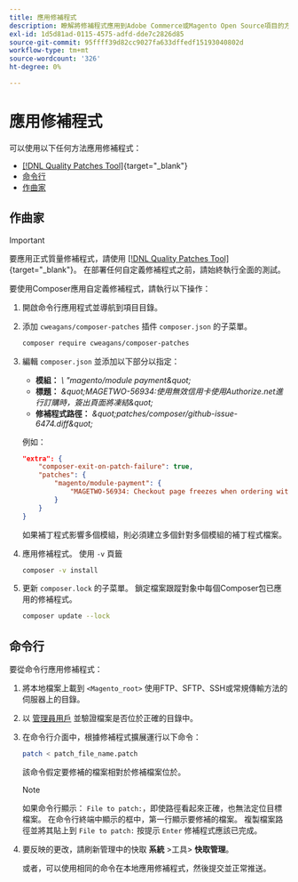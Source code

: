```yaml
---
title: 應用修補程式
description: 瞭解將修補程式應用到Adobe Commerce或Magento Open Source項目的方法。
exl-id: 1d5d81ad-0115-4575-adfd-dde7c2826d85
source-git-commit: 95ffff39d82cc9027fa633dffedf15193040802d
workflow-type: tm+mt
source-wordcount: '326'
ht-degree: 0%

---
```


# 應用修補程式

可以使用以下任何方法應用修補程式：

- [[!DNL Quality Patches Tool]](https://experienceleague.adobe.com/tools/commerce-quality-patches/index.html){target="_blank"}
- [命令行](../patches/apply.md#command-line)
- [作曲家](../patches/apply.md#composer)

## 作曲家

>[!IMPORTANT]
>
>要應用正式質量修補程式，請使用 [[!DNL Quality Patches Tool]](https://experienceleague.adobe.com/tools/commerce-quality-patches/index.html){target="_blank"}。 在部署任何自定義修補程式之前，請始終執行全面的測試。

要使用Composer應用自定義修補程式，請執行以下操作：

1. 開啟命令行應用程式並導航到項目目錄。
1. 添加 `cweagans/composer-patches` 插件 `composer.json` 的子菜單。

   ```bash
   composer require cweagans/composer-patches
   ```

1. 編輯 `composer.json` 並添加以下部分以指定：
   - **模組：** *\ &quot;magento/module payment\&quot;*
   - **標題：** *\&quot;MAGETWO-56934:使用無效信用卡使用Authorize.net進行訂購時，簽出頁面將凍結\&quot;*
   - **修補程式路徑：** *\&quot;patches/composer/github-issue-6474.diff\&quot;*

   例如：

   ```json
   "extra": {
       "composer-exit-on-patch-failure": true,
       "patches": {
           "magento/module-payment": {
               "MAGETWO-56934: Checkout page freezes when ordering with Authorize.net with invalid credit card": "patches/composer/github-issue-6474.diff"
           }
       }
   }
   ```

   如果補丁程式影響多個模組，則必須建立多個針對多個模組的補丁程式檔案。

1. 應用修補程式。 使用 `-v` 頁籤

   ```bash
   composer -v install
   ```

1. 更新 `composer.lock` 的子菜單。 鎖定檔案跟蹤對象中每個Composer包已應用的修補程式。

   ```bash
   composer update --lock
   ```

## 命令行

要從命令行應用修補程式：

1. 將本地檔案上載到 `<Magento_root>` 使用FTP、SFTP、SSH或常規傳輸方法的伺服器上的目錄。
1. 以 [管理員用戶](../../configuration/cli/config-cli.md#prerequisites) 並驗證檔案是否位於正確的目錄中。
1. 在命令行介面中，根據修補程式擴展運行以下命令：

   ```bash
   patch < patch_file_name.patch
   ```

   該命令假定要修補的檔案相對於修補檔案位於。

   >[!NOTE]
   >
   >如果命令行顯示： `File to patch:`，即使路徑看起來正確，也無法定位目標檔案。 在命令行終端中顯示的框中，第一行顯示要修補的檔案。 複製檔案路徑並將其貼上到 `File to patch:` 按提示 `Enter` 修補程式應該已完成。

1. 要反映的更改，請刷新管理中的快取 **系統** >工具> **快取管理**。

   或者，可以使用相同的命令在本地應用修補程式，然後提交並正常推送。
